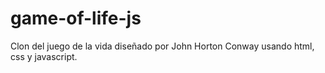 # game-of-life-js
Clon del juego de la vida diseñado por John Horton Conway usando html, css y javascript.
